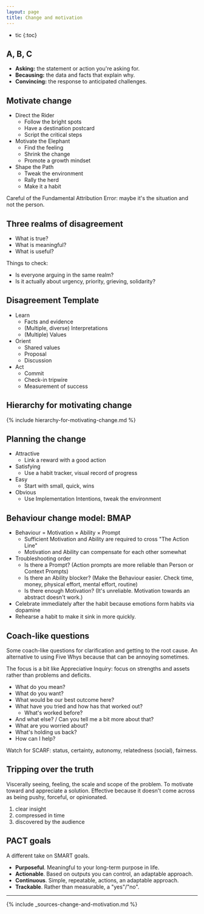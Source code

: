 ```yaml
---
layout: page
title: Change and motivation
---
```


* tic
{:toc}

## A, B, C

- **Asking:** the statement or action you're asking for.
- **Becausing:** the data and facts that explain why.
- **Convincing:** the response to anticipated challenges.

## Motivate change

- Direct the Rider
  - Follow the bright spots
  - Have a destination postcard
  - Script the critical steps
- Motivate the Elephant
  - Find the feeling
  - Shrink the change
  - Promote a growth mindset
- Shape the Path
  - Tweak the environment
  - Rally the herd
  - Make it a habit

Careful of the Fundamental Attribution Error: maybe it's the situation and not the person.

## Three realms of disagreement

- What is true?
- What is meaningful?
- What is useful?

Things to check:

- Is everyone arguing in the same realm?
- Is it actually about urgency, priority, grieving, solidarity?

## Disagreement Template

- Learn
  - Facts and evidence
  - (Multiple, diverse) Interpretations
  - (Multiple) Values
- Orient
  - Shared values
  - Proposal
  - Discussion
- Act
  - Commit
  - Check-in tripwire
  - Measurement of success

## Hierarchy for motivating change

{% include hierarchy-for-motivating-change.md %}

## Planning the change

- Attractive
  - Link a reward with a good action
- Satisfying
  - Use a habit tracker, visual record of progress
- Easy
  - Start with small, quick, wins
- Obvious
  - Use Implementation Intentions, tweak the environment

## Behaviour change model: BMAP

- Behaviour = Motivation &times; Ability &times; Prompt
  - Sufficient Motivation and Ability are required to cross "The Action Line"
  - Motivation and Ability can compensate for each other somewhat
- Troubleshooting order
  - Is there a Prompt? (Action prompts are more reliable than Person or Context Prompts)
  - Is there an Ability blocker? (Make the Behaviour easier. Check time, money, physical effort, mental effort, routine)
  - Is there enough Motivation? (It's unreliable. Motivation towards an abstract doesn't work.)
- Celebrate immediately after the habit because emotions form habits via dopamine
- Rehearse a habit to make it sink in more quickly.

## Coach-like questions

Some coach-like questions for clarification and getting to the root cause. An alternative to using Five Whys because that can be annoying sometimes.

The focus is a bit like Appreciative Inquiry: focus on strengths and assets rather than problems and deficits.

- What do you mean?
- What do you want?
- What would be our best outcome here?
- What have you tried and how has that worked out?
  - What's worked before?
- And what else? / Can you tell me a bit more about that?
- What are you worried about?
- What's holding us back?
- How can I help?

Watch for SCARF: status, certainty, autonomy, relatedness (social), fairness.

## Tripping over the truth

Viscerally seeing, feeling, the scale and scope of the problem.
To motivate toward and appreciate a solution.
Effective because it doesn't come across as being pushy, forceful, or opinionated.

1. clear insight
2. compressed in time
3. discovered by the audience

## PACT goals

A different take on SMART goals.

- **Purposeful**. Meaningful to your long-term purpose in life.
- **Actionable**. Based on outputs you can control, an adaptable approach.
- **Continuous**. Simple, repeatable, actions, an adaptable approach.
- **Trackable**. Rather than measurable, a "yes"/"no".

---

{% include _sources-change-and-motivation.md %}